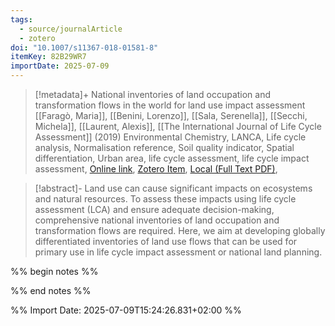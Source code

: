 ```yaml
---
tags:
  - source/journalArticle
  - zotero
doi: "10.1007/s11367-018-01581-8"
itemKey: 82B29WR7
importDate: 2025-07-09
---
```

>[!metadata]+
> National inventories of land occupation and transformation flows in the world for land use impact assessment
> [[Faragò, Maria]], [[Benini, Lorenzo]], [[Sala, Serenella]], [[Secchi, Michela]], [[Laurent, Alexis]], 
> [[The International Journal of Life Cycle Assessment]] (2019)
> Environmental Chemistry, LANCA, Life cycle analysis, Normalisation reference, Soil quality indicator, Spatial differentiation, Urban area, life cycle assessment, life cycle impact assessment, 
> [Online link](https://doi.org/10.1007/s11367-018-01581-8), [Zotero Item](zotero://select/library/items/82B29WR7), [Local (Full Text PDF)](file://C:/Users/aburg/Documents/references/zotero/storage/SSIELWV6/Farago2019_Nationalinventories.pdf), 

>[!abstract]-
>Land use can cause significant impacts on ecosystems and natural resources. To assess these impacts using life cycle assessment (LCA) and ensure adequate decision-making, comprehensive national inventories of land occupation and transformation flows are required. Here, we aim at developing globally differentiated inventories of land use flows that can be used for primary use in life cycle impact assessment or national land planning.

%% begin notes %%

%% end notes %%

%% Import Date: 2025-07-09T15:24:26.831+02:00 %%
